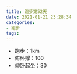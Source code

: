 ```yaml
---
title: 跑步第52天
date: 2021-01-21 23:28:34
categories: 
- 跑步
tags:
---
```


- 跑步：1km
- 俯卧撑：100
- 仰卧起坐：30

